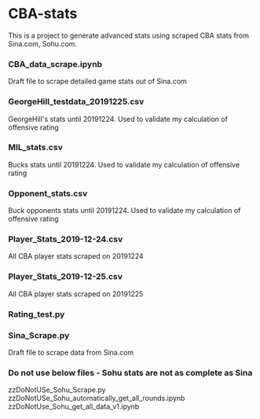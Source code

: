 # CBA-stats

This is a project to generate advanced stats using scraped CBA stats from Sina.com, Sohu.com.

### CBA_data_scrape.ipynb
Draft file to scrape detailed game stats out of Sina.com

### GeorgeHill_testdata_20191225.csv
GeorgeHill's stats until 20191224. Used to validate my calculation of offensive rating

### MIL_stats.csv
Bucks stats until 20191224. Used to validate my calculation of offensive rating

### Opponent_stats.csv	
Buck opponents stats until 20191224. Used to validate my calculation of offensive rating


### Player_Stats_2019-12-24.csv	
All CBA player stats scraped on 20191224

### Player_Stats_2019-12-25.csv
All CBA player stats scraped on 20191225


### Rating_test.py


### Sina_Scrape.py
Draft file to scrape data from Sina.com

### Do not use below files - Sohu stats are not as complete as Sina

zzDoNotUSe_Sohu_Scrape.py
zzDoNotUSe_Sohu_automatically_get_all_rounds.ipynb
zzDoNotUse_Sohu_get_all_data_v1.ipynb
